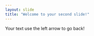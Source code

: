 ```yaml
---
layout: slide
title: "Welcome to your second slide!"
---
```

Your text
use the left arrow to go back!
